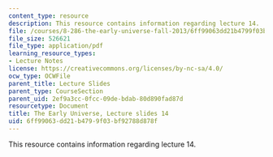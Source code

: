 ```yaml
---
content_type: resource
description: This resource contains information regarding lecture 14.
file: /courses/8-286-the-early-universe-fall-2013/6ff99063dd21b4799f03bf92788d878f_MIT8_286F13_lec14.pdf
file_size: 526621
file_type: application/pdf
learning_resource_types:
- Lecture Notes
license: https://creativecommons.org/licenses/by-nc-sa/4.0/
ocw_type: OCWFile
parent_title: Lecture Slides
parent_type: CourseSection
parent_uid: 2ef9a3cc-0fcc-09de-bdab-80d890fad87d
resourcetype: Document
title: The Early Universe, Lecture slides 14
uid: 6ff99063-dd21-b479-9f03-bf92788d878f
---
```

This resource contains information regarding lecture 14.